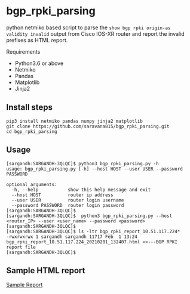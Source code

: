 # bgp_rpki_parsing

python netmiko based script to parse the `show bgp rpki origin-as validity invalid` output from Cisco IOS-XR router and report the invalid prefixes as HTML report. 

Requirements
  * Python3.6 or above
  * Netmiko
  * Pandas
  * Matplotlib
  * Jinja2
 
## Install steps
```
pip3 install netmiko pandas numpy jinja2 matplotlib
git clone https://github.com/saravana815/bgp_rpki_parsing.git
cd bgp_rpki_parsing
```

## Usage
```
[sargandh:SARGANDH-3QLQC]$ python3 bgp_rpki_parsing.py -h
usage: bgp_rpki_parsing.py [-h] --host HOST --user USER --password PASSWORD

optional arguments:
  -h, --help           show this help message and exit
  --host HOST          router ip address
  --user USER          router login username
  --password PASSWORD  router login password
[sargandh:SARGANDH-3QLQC]$
[sargandh:SARGANDH-3QLQC]$  python3 bgp_rpki_parsing.py --host <router_IP> --user <user_name> --password <password>
[sargandh:SARGANDH-3QLQC]$
[sargandh:SARGANDH-3QLQC]$ ls -ltr bgp_rpki_report_10.51.117.224*
-rwxrwxrwx 1 sargandh sargandh 11717 Feb  1 13:24 bgp_rpki_report_10.51.117.224_20210201_132407.html <<---BGP RPKI report file
[sargandh:SARGANDH-3QLQC]$
```

## Sample HTML report

[Sample Report](https://htmlpreview.github.io/?https://github.com/saravana815/bgp_rpki_parsing/blob/master/report/bgp_rpki_report_10.51.117.224_20210204_144054.html)
